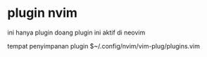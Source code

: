 # plugin nvim
ini hanya plugin doang 
plugin ini aktif di neovim

tempat penyimpanan plugin 
$~/.config/nvim/vim-plug/plugins.vim


